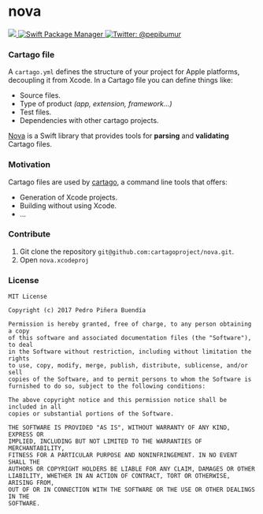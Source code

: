 nova
==================

<p align="left">
    <a href="https://travis-ci.org/pepibumur/nova">
        <img src="https://travis-ci.org/pepibumur/nova.svg?branch=master">
    </a>
    <a href="https://swift.org/package-manager">
        <img src="https://img.shields.io/badge/spm-compatible-brightgreen.svg?style=flat" alt="Swift Package Manager" />
    </a>
    <a href="https://twitter.com/pepibumur">
        <img src="https://img.shields.io/badge/contact-@pepibumur-blue.svg?style=flat" alt="Twitter: @pepibumur" />
    </a>
</p>

### Cartago file
A `cartago.yml` defines the structure of your project for Apple platforms, decoupling it from Xcode. In a Cartago file you can define things like:
- Source files.
- Type of product *(app, extension, framework...)*
- Test files.
- Dependencies with other cartago projects.

[Nova](https://github.com/cartagoproject/nova) is a Swift library that provides tools for **parsing** and **validating** Cartago files.

### Motivation
Cartago files are used by [cartago](https://github.com/cartagoproject/cartago), a command line tools that offers:
- Generation of Xcode projects.
- Building without using Xcode.
- ...

### Contribute

1. Git clone the repository `git@github.com:cartagoproject/nova.git`.
2. Open `nova.xcodeproj`

### License

```
MIT License

Copyright (c) 2017 Pedro Piñera Buendía

Permission is hereby granted, free of charge, to any person obtaining a copy
of this software and associated documentation files (the "Software"), to deal
in the Software without restriction, including without limitation the rights
to use, copy, modify, merge, publish, distribute, sublicense, and/or sell
copies of the Software, and to permit persons to whom the Software is
furnished to do so, subject to the following conditions:

The above copyright notice and this permission notice shall be included in all
copies or substantial portions of the Software.

THE SOFTWARE IS PROVIDED "AS IS", WITHOUT WARRANTY OF ANY KIND, EXPRESS OR
IMPLIED, INCLUDING BUT NOT LIMITED TO THE WARRANTIES OF MERCHANTABILITY,
FITNESS FOR A PARTICULAR PURPOSE AND NONINFRINGEMENT. IN NO EVENT SHALL THE
AUTHORS OR COPYRIGHT HOLDERS BE LIABLE FOR ANY CLAIM, DAMAGES OR OTHER
LIABILITY, WHETHER IN AN ACTION OF CONTRACT, TORT OR OTHERWISE, ARISING FROM,
OUT OF OR IN CONNECTION WITH THE SOFTWARE OR THE USE OR OTHER DEALINGS IN THE
SOFTWARE.
```